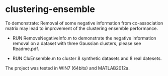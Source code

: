 # clustering-ensemble

To demonstrate: Removal of some negative information from co-association matrix may lead to improvement of the clustering ensemble performance.

- RUN RemoveNegativeInfo.m to demonstrate the negative information removal on a dataset with three Gaussian clusters, please see Readme.pdf.

- RUN CluEnsemble.m to cluster 8 synthetic datasets and 8 real datesets.

The project was tested in WIN7 (64bits) and MATLAB2012a.
